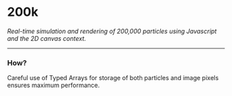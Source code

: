# 200k
*Real-time simulation and rendering of 200,000 particles using Javascript and the 2D canvas context.*
___

### How?
Careful use of Typed Arrays for storage of both particles and image pixels ensures maximum performance.
